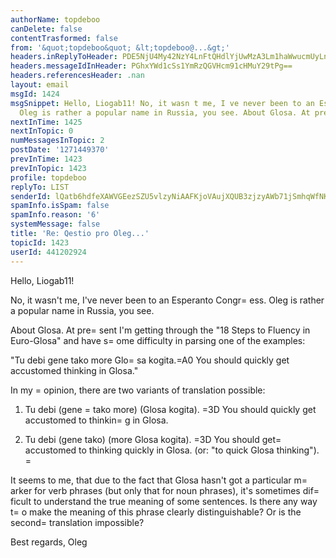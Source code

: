 ```yaml
---
authorName: topdeboo
canDelete: false
contentTrasformed: false
from: '&quot;topdeboo&quot; &lt;topdeboo@...&gt;'
headers.inReplyToHeader: PDE5NjU4My42NzY4LnFtQHdlYjUwMzA3Lm1haWwucmUyLnlhaG9vLmNvbT4=
headers.messageIdInHeader: PGhxYWd1cSs1YmRzQGVHcm91cHMuY29tPg==
headers.referencesHeader: .nan
layout: email
msgId: 1424
msgSnippet: Hello, Liogab11! No, it wasn t me, I ve never been to an Esperanto Congress.
  Oleg is rather a popular name in Russia, you see. About Glosa. At present I m
nextInTime: 1425
nextInTopic: 0
numMessagesInTopic: 2
postDate: '1271449370'
prevInTime: 1423
prevInTopic: 1423
profile: topdeboo
replyTo: LIST
senderId: lQatb6hdfeXAWVGEezSZU5vlzyNiAAFKjoVAujXQUB3zjzyAWb71jSmhqWfNKht2P6tnEnKxWIeFOwoXSACi6Fqn1zrDOw
spamInfo.isSpam: false
spamInfo.reason: '6'
systemMessage: false
title: 'Re: Qestio pro Oleg...'
topicId: 1423
userId: 441202924
---
```




Hello, Liogab11!

No, it wasn't me, I've never been to an Esperanto Congr=
ess. Oleg is rather a popular name in Russia, you see.

About Glosa. At pre=
sent I'm getting through the "18 Steps to Fluency in Euro-Glosa" and have s=
ome difficulty in parsing one of the examples:

"Tu debi gene tako more Glo=
sa kogita.=A0 You should quickly get accustomed thinking in Glosa."

In my =
opinion, there are two variants of translation possible:

1) Tu debi (gene =
tako more) (Glosa kogita). =3D You should quickly get accustomed to thinkin=
g in Glosa.

2) Tu debi (gene tako) (more Glosa kogita). =3D You should get=
 accustomed to thinking quickly in Glosa. (or: "to quick Glosa thinking"). =


It seems to me, that due to the fact that Glosa hasn't got a particular m=
arker for verb phrases (but only that for noun phrases), it's sometimes dif=
ficult to understand the true meaning of some sentences. Is there any way t=
o make the meaning of this phrase clearly distinguishable? Or is the second=
 translation impossible?

Best regards,
Oleg


